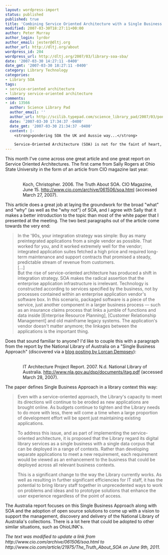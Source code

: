 ```yaml
---
layout: wordpress-import
status: published
published: true
title: 'Combining Service Oriented Architecture with a Single Business Approach'
modified: 2007-03-30T18:27:11+00:00
author: Peter Murray
author_login: lyrdor
author_email: jester@dltj.org
author_url: http://dltj.org/about
wordpress_id: 204
wordpress_url: http://dltj.org/2007/03/library-soa-sba/
date: '2007-03-30 14:27:11 -0400'
date_gmt: '2007-03-30 18:27:11 -0400'
category: Library Technology
categories:
- Library SOA
tags:
- service-oriented architecture
- library service-oriented architecture
comments:
- id: 13566
  author: Science Library Pad
  author_email: ''
  author_url: http://scilib.typepad.com/science_library_pad/2007/03/pondering_soa_t.html
  date: '2007-03-30 17:34:37 -0400'
  date_gmt: '2007-03-30 21:34:37 -0400'
  content: |-
    <strong>pondering SOA the UK and Aussie way...</strong>

    Service-Oriented Architecture (SOA) is not for the faint of heart, nor for those weak in technology expertise. SOA is fundamentally a methodology for systems design, informed by an overall Enterprise Architecture (EA). If you don't have the scale of o...
---
```

<p>This month I've come across one great article and one great report on Service Oriented Architectures.  The first came from Sally Rogers at Ohio State University in the form of an article from CIO magazine last year:</p>
<p style="text-indent: -2em; padding-left: 4em;">
<span class="Z3988" title="ctx_ver=Z39.88-2004&amp;rft_val_fmt=info%3Aofi%2Ffmt%3Akev%3Amtx%3Ajournal&amp;rfr_id=info%3Asid%2Focoins.info%3Agenerator&amp;rft.genre=article&amp;rft.atitle=The+Truth+About+SOA&amp;rft.title=CIO+Magazine&amp;rft.date=2006-06-15&amp;rft.aulast=Koch&amp;rft.aufirst=Christopher&amp;rft.au=Christopher+Koch"><br />
Koch, Christopher. 2006. The Truth About SOA. CIO Magazine, June 15. <a href="http://www.cio.com/article/21975/The_Truth_About_SOA" title="">http://www.cio.com/archive/061506/soa.html</a> (accessed March 27, 2007).<br />
</span></p>
<p>This article does a great job at laying the groundwork for the broad "what" and "why" (as well as the "why not") of SOA, and I agree with Sally that it makes a better introduction to the topic than most of the white paper that I presented at the meeting.  The two best paragraphs out of the article come towards the very end:</p>
<blockquote><p>
 In the '90s, your integration strategy was simple: Buy as many preintegrated applications from a single vendor as possible. That worked for you, and it worked extremely well for the vendor; integrated application suites fetched a high price and required long-term maintenance and support contracts that promised a steady, predictable stream of revenue from customers.<br />
 [...]<br />
 But the rise of service-oriented architecture has produced a shift in integration strategy. SOA makes the radical assertion that the enterprise application infrastructure is irrelevant. Technology is constructed according to services specified by the business, not by processes contained within an enterprise application vendor's software box. In this scenario, packaged software is a piece of the service, just another component in a larger business process &mdash; such as an insurance claims process that links a jumble of functions and data inside [Enterprise Resource Planning], [Customer Relationship Management] and old mainframe legacy systems. The application's vendor doesn't matter anymore; the linkages between the applications is the important thing.
</p></blockquote>
<p>Does that sound familiar to anyone?  I'd like to couple this with a paragraph from the report by the National Library of Australia on a "Single Business Approach" (discovered via a <a href="http://orweblog.oclc.org/archives/001307.html" title="Lorcan Dempsey&#039;s weblog: Moving to a &#039;single business&#039; systems environment">blog posting by Lorcan Dempsey</a>):</p>
<p style="text-indent: -2em; padding-left: 4em;">
<span class="Z3988" title="ctx_ver=Z39.88-2004&amp;rft_val_fmt=info%3Aofi%2Ffmt%3Akev%3Amtx%3Abook&amp;rfr_id=info%3Asid%2Focoins.info%3Agenerator&amp;rft.genre=report&amp;rft.btitle=IT+Architecture+Project+Report+&amp;rft.title=IT+Architecture+Project+Report+&amp;rft.date=2007&amp;rft.pub=National+Library+of+Australia&amp;rft.tpages=30"><br />
IT Architecture Project Report. 2007. N.d. National Library of Australia. <a href="http://www.nla.gov.au/dsp/documents/itag.pdf" title="">http://www.nla.gov.au/dsp/documents/itag.pdf</a> (accessed March 28, 2007).<br />
</span></p>
<p>The paper defines Single Business Approach in a library context this way:</p>
<blockquote><p>
Even with a service-oriented approach, the Library's capacity to meet its directions will continue to be eroded as new applications are brought online. As budgets continue to tighten and the Library needs to do more with less, there will come a time when a large proportion of development effort will be spent just maintaining existing applications. </p>
<p>To address this issue, and as part of implementing the service-oriented architecture, it is proposed that the Library regard its digital library services as a single business with a single data corpus that can be deployed in a range of contexts. Rather than developing separate applications to meet a new requirement, each requirement would be viewed as an enhancement to the business that could be deployed across all relevant business contexts.  </p>
<p>This is a significant change to the way the Library currently works. As well as resulting in further significant efficiencies for IT staff, it has the potential to bring library staff together in unprecedented ways to work on problems and ideas and to prototype solutions that enhance the user experience regardless of the point of access.
</p></blockquote>
<p>The Australia report focuses on this Single Business Approach along with SOA and the adoption of open source solutions to come up with a vision to support the management, discovery and delivery of the National Library of Australia's collections.  There is a lot here that could be adopted to other similar situations, such as OhioLINK's.</p>
<p style="padding:0;margin:0;font-style:italic;">The text was modified to update a link from http://www.cio.com/archive/061506/soa.html to http://www.cio.com/article/21975/The_Truth_About_SOA on June 9th, 2011.</p>
